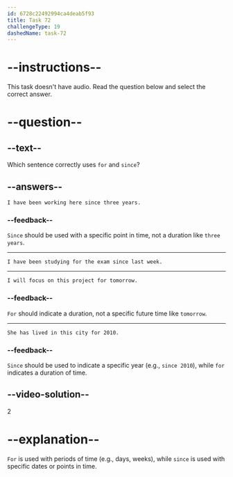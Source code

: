 ```yaml
---
id: 6728c22492994ca4deab5f93
title: Task 72
challengeType: 19
dashedName: task-72
---
```


# --instructions--

This task doesn't have audio. Read the question below and select the correct answer.

# --question--

## --text--

Which sentence correctly uses `for` and `since`?

## --answers--

`I have been working here since three years.`

### --feedback--

`Since` should be used with a specific point in time, not a duration like `three years`.

---

`I have been studying for the exam since last week.`

---

`I will focus on this project for tomorrow.`

### --feedback--

`For` should indicate a duration, not a specific future time like `tomorrow`.

---

`She has lived in this city for 2010.`

### --feedback--

`Since` should be used to indicate a specific year (e.g., `since 2010`), while `for` indicates a duration of time.

## --video-solution--

2

# --explanation--

`For` is used with periods of time (e.g., days, weeks), while `since` is used with specific dates or points in time.

